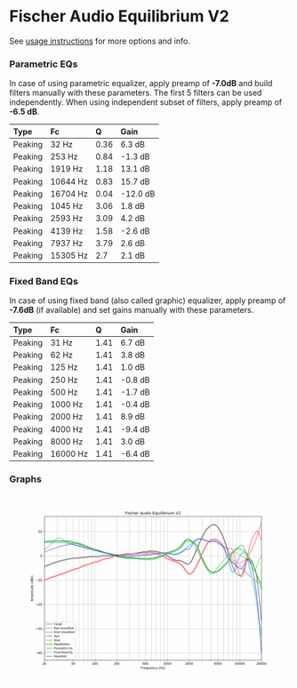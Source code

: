 # Fischer Audio Equilibrium V2
See [usage instructions](https://github.com/jaakkopasanen/AutoEq#usage) for more options and info.

### Parametric EQs
In case of using parametric equalizer, apply preamp of **-7.0dB** and build filters manually
with these parameters. The first 5 filters can be used independently.
When using independent subset of filters, apply preamp of **-6.5 dB**.

| Type    | Fc       |    Q | Gain     |
|:--------|:---------|:-----|:---------|
| Peaking | 32 Hz    | 0.36 | 6.3 dB   |
| Peaking | 253 Hz   | 0.84 | -1.3 dB  |
| Peaking | 1919 Hz  | 1.18 | 13.1 dB  |
| Peaking | 10644 Hz | 0.83 | 15.7 dB  |
| Peaking | 16704 Hz | 0.04 | -12.0 dB |
| Peaking | 1045 Hz  | 3.06 | 1.8 dB   |
| Peaking | 2593 Hz  | 3.09 | 4.2 dB   |
| Peaking | 4139 Hz  | 1.58 | -2.6 dB  |
| Peaking | 7937 Hz  | 3.79 | 2.6 dB   |
| Peaking | 15305 Hz | 2.7  | 2.1 dB   |

### Fixed Band EQs
In case of using fixed band (also called graphic) equalizer, apply preamp of **-7.6dB**
(if available) and set gains manually with these parameters.

| Type    | Fc       |    Q | Gain    |
|:--------|:---------|:-----|:--------|
| Peaking | 31 Hz    | 1.41 | 6.7 dB  |
| Peaking | 62 Hz    | 1.41 | 3.8 dB  |
| Peaking | 125 Hz   | 1.41 | 1.0 dB  |
| Peaking | 250 Hz   | 1.41 | -0.8 dB |
| Peaking | 500 Hz   | 1.41 | -1.7 dB |
| Peaking | 1000 Hz  | 1.41 | -0.4 dB |
| Peaking | 2000 Hz  | 1.41 | 8.9 dB  |
| Peaking | 4000 Hz  | 1.41 | -9.4 dB |
| Peaking | 8000 Hz  | 1.41 | 3.0 dB  |
| Peaking | 16000 Hz | 1.41 | -6.4 dB |

### Graphs
![](./Fischer%20Audio%20Equilibrium%20V2.png)